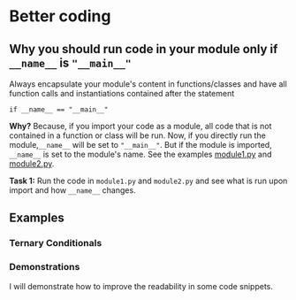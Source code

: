 # Better coding

## Why you should run code in your module only if `__name__` is `"__main__"`

Always encapsulate your module's content in functions/classes and have all function calls and instantiations contained after the statement
```
if __name__ == "__main__"
```
**Why?** Because, if you import your code as a module, all code that is not contained in a function or class will be run. Now, if you directly run the module,`__name__` will be set to `"__main__"`. But if the module is imported, `__name__` is set to the module's name. See the examples [module1.py](module1.py) and [module2.py](module2.py).

**Task 1:** Run the code in `module1.py` and `module2.py` and see what is run upon import and how `__name__` changes.

## Examples 

### Ternary Conditionals


### Demonstrations

I will demonstrate how to improve the readability in some code snippets.